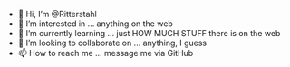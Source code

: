 - 👋 Hi, I’m @Ritterstahl
- 👀 I’m interested in ... anything on the web
- 🌱 I’m currently learning ... just HOW MUCH STUFF there is on the web
- 💞️ I’m looking to collaborate on ... anything, I guess
- 📫 How to reach me ... message me via GitHub

<!---
Ritterstahl/Ritterstahl is a ✨ special ✨ repository because its `README.md` (this file) appears on your GitHub profile.
You can click the Preview link to take a look at your changes.
--->
